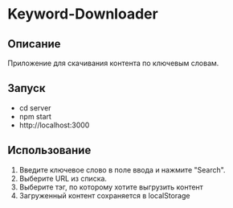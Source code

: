 # Keyword-Downloader

## Описание

Приложение для скачивания контента по ключевым словам.

## Запуск

- cd server
- npm start
- http://localhost:3000

## Использование

1. Введите ключевое слово в поле ввода и нажмите "Search".
2. Выберите URL из списка.
3. Выберите тэг, по которому хотите выгрузить контент
4. Загруженный контент сохраняется в localStorage
